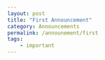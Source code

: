 ```yaml
---
layout: post
title: "First Announcement"
category: Announcements
permalink: /announement/first
tags: 
    - important
---
```

